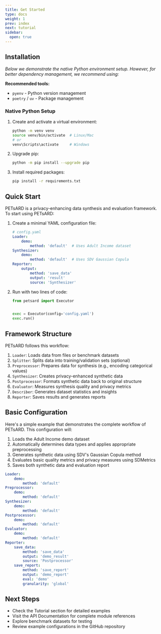 ```yaml
---
title: Get Started
type: docs
weight: 1
prev: index
next: tutorial
sidebar:
  open: true
---
```


## Installation

*Below we demonstrate the native Python environment setup. However, for better dependency management, we recommend using:*

**Recommended tools:**
* `pyenv` - Python version management
* `poetry` / `uv` - Package management

### Native Python Setup

1. Create and activate a virtual environment:
   ```bash
   python -m venv venv
   source venv/bin/activate  # Linux/Mac
   # or
   venv\Scripts\activate     # Windows
   ```

2. Upgrade pip:
   ```bash
   python -m pip install --upgrade pip
   ```

3. Install required packages:
   ```bash
   pip install -r requirements.txt
   ```

## Quick Start

PETsARD is a privacy-enhancing data synthesis and evaluation framework. To start using PETsARD:

1. Create a minimal YAML configuration file:
   ```yaml
   # config.yaml
   Loader:
       demo:
           method: 'default'  # Uses Adult Income dataset
   Synthesizer:
       demo:
           method: 'default'  # Uses SDV Gaussian Copula
   Reporter:
       output:
           method: 'save_data'
           output: 'result'
           source: 'Synthesizer'
   ```

2. Run with two lines of code:
   ```python
   from petsard import Executor


   exec = Executor(config='config.yaml')
   exec.run()
   ```

## Framework Structure

PETsARD follows this workflow:

1. `Loader`: Loads data from files or benchmark datasets
2. `Splitter`: Splits data into training/validation sets (optional)
3. `Preprocessor`: Prepares data for synthesis (e.g., encoding categorical values)
4. `Synthesizer`: Creates privacy-enhanced synthetic data
5. `Postprocessor`: Formats synthetic data back to original structure
6. `Evaluator`: Measures synthesis quality and privacy metrics
7. `Describer`: Generates dataset statistics and insights
8. `Reporter`: Saves results and generates reports

## Basic Configuration

Here's a simple example that demonstrates the complete workflow of PETsARD. This configuration will:

1. Loads the Adult Income demo dataset
2. Automatically determines data types and applies appropriate preprocessing
3. Generates synthetic data using SDV's Gaussian Copula method
4. Evaluates basic quality metrics and privacy measures using SDMetrics
5. Saves both synthetic data and evaluation report

```yaml
Loader:
    demo:
        method: 'default'
Preprocessor:
    demo:
        method: 'default'
Synthesizer:
    demo:
        method: 'default'
Postprocessor:
    demo:
        method: 'default'
Evaluator:
    demo:
        method: 'default'
Reporter:
    save_data:
        method: 'save_data'
        output: 'demo_result'
        source: 'Postprocessor'
    save_report:
        method: 'save_report'
        output: 'demo_report'
        eval: 'demo'
        granularity: 'global'
```

## Next Steps

* Check the Tutorial section for detailed examples
* Visit the API Documentation for complete module references
* Explore benchmark datasets for testing
* Review example configurations in the GitHub repository